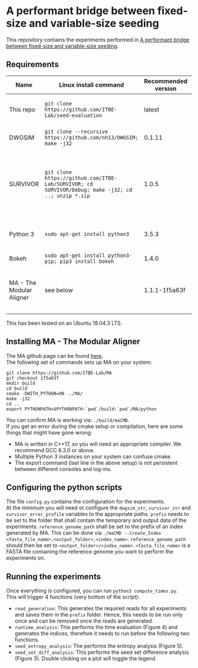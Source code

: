 # A performant bridge between fixed-size and variable-size seeding
This repository contains the experiments performed in
[A performant bridge between fixed-size and variable-size seeding](https://doi.org/10.1101/825927 "bioRxiv - preprint").

## Requirements

| Name | Linux install command | Recommended version | Used for... |
|------|-----------------------|---------------------|-------------|
| This repo | `git clone https://github.com/ITBE-Lab/seed-evaluation` | latest | The evaluation scripts themselves. |
| DWGSIM | `git clone --recursive https://github.com/nh13/DWGSIM; make -j32` | 0.1.11 | Generating Illumina reads. |
| SURVIVOR | `git clone https://github.com/ITBE-Lab/SURVIVOR; cd SURVIVOR/Debug; make -j32; cd ..; unzip *.zip` | 1.0.5 | Generating PacBio reads. (Modified by us, to generate an exact amount of reads.) |
| Python 3 | `sudo apt-get install python3` | 3.5.3 | Evaluation scripts are written in python. |
| Bokeh | `sudo apt-get install python3-pip; pip3 install bokeh` | 1.4.0 | Plots the results. |
| MA - The Modular Aligner | see below | 1.1.1-1f5a63f | Implements the runtime sensitive parts in efficient C++ code. |

This has been tested on an Ubuntu 18.04.3 LTS.

## Installing MA - The Modular Aligner

The MA github page can be found [here](https://github.com/ITBE-Lab/MA "The Modular Aligner"). \
The following set of commands sets up MA on your system:
```
git clone https://github.com/ITBE-Lab/MA
git checkout 1f5a63f
mkdir build
cd build
cmake -DWITH_PYTHON=ON ../MA/
make -j32
cd ..
export PYTHONPATH=$PYTHONPATH:`pwd`/build:`pwd`/MA/python
```

You can confirm MA is working via: `./build/maCMD`. \
If you get an error during the cmake setup or compilation, here are some things that might have gone wrong:
- MA is written in C++17, so you will need an appropriate compiler. We recommend GCC 6.3.0 or above.
- Multiple Python 3 instances on your system can confuse cmake.
- The export command (last line in the above setup) is not persistent between different consoles and log-ins.

## Configuring the python scripts

The file `config.py` contains the configuration for the experiments. \
At the minimum you will need ot configure the `dwgsim_str`, `survivor_str` and `survivor_error_profile`
variables to the appropriate paths.
`prefix` needs to be set to the folder that shall contain the temporary and output data of the experiments.
`reference_genome_path` shall be set to the prefix of an index generated by MA. This can be done via `./maCMD --Create_Index <fasta_file_name>,<output_folder>,<index_name>`. `reference_genome_path` should then be set to `<output_folder>/<index_name>`. `<fasta_file_name>` is a FASTA file containing the reference genome you want to perform the experiments on.

## Running the experiments

Once everything is configured, you can run `python3 compute_times.py`. \
This will trigger 4 functions (very bottom of the script):
- `read_generation`: This generates the required reads for all experiments and saves them in the `prefix` folder. Hence, this needs to be run only once and can be removed once the reads are generated.
- `runtime_analysis`: This performs the time evaluation (Figure 4) and generates the indices, therefore it needs to run before the following two functions.
- `seed_entropy_analysis`: The performs the entropy analysis (Figure 5).
- `seed_set_diff_analysis`: This performs the seed set difference analysis (Figure 3).
Double clicking on a plot will toggle the legend.